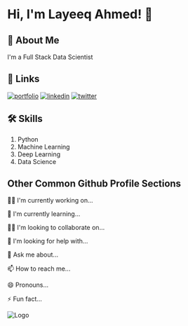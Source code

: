 
# Hi, I'm Layeeq Ahmed! 👋


## 🚀 About Me
I'm a Full Stack Data Scientist



## 🔗 Links
[![portfolio](https://img.shields.io/badge/my_portfolio-000?style=for-the-badge&logo=ko-fi&logoColor=white)](https://katherineoelsner.com/)
[![linkedin](https://img.shields.io/badge/linkedin-0A66C2?style=for-the-badge&logo=linkedin&logoColor=white)](https://www.linkedin.com/layeeqahmed88)
[![twitter](https://img.shields.io/badge/twitter-1DA1F2?style=for-the-badge&logo=twitter&logoColor=white)](https://twitter.com/)


## 🛠 Skills
1. Python
2. Machine Learning
3. Deep Learning
4. Data Science


## Other Common Github Profile Sections
👩‍💻 I'm currently working on...

🧠 I'm currently learning...

👯‍♀️ I'm looking to collaborate on...

🤔 I'm looking for help with...

💬 Ask me about...

📫 How to reach me...

😄 Pronouns...

⚡️ Fun fact...


![Logo](https://github-readme-stats.vercel.app/api?username=ahmedlayeeqk&&show_icons=treu&title_color=ffffff&icon_color=bb2acf&text_color=daf7dc&bg_color=151515)

